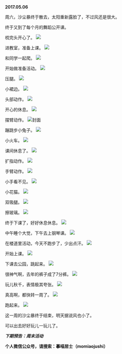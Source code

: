 
          
**2017.05.06**

周六，沙尘暴终于散去，太阳重新露脸了，不过风还是很大。

终于又到了每个月的舞蹈公开课。

梳完头开心了。
![](https://mmbiz.qlogo.cn/mmbiz_jpg/uDI3FLln00ZjKcsohCz7TEQttw5Wfy04nZDRH2Go1ZiciancsxkEic3QudWsNF9Eib9XbwoibZSxp3Wq5yrC3WmcC9w/0?wx_fmt=jpeg)


进教室，准备上课。
![](https://mmbiz.qlogo.cn/mmbiz_jpg/uDI3FLln00ZjKcsohCz7TEQttw5Wfy04kn5XrsfBuAicIxLP7CY0p7yWgLZQzeGicXBwBxP3lsgpwEDwJyvk8VZA/0?wx_fmt=jpeg)


和同学一起爬。
![](https://mmbiz.qlogo.cn/mmbiz_jpg/uDI3FLln00ZjKcsohCz7TEQttw5Wfy04ZwFVzIldpiaaQAFMpUBEmFoNfkJX3C7cZNLe2ORhRZSIw5FDPqAPF9w/0?wx_fmt=jpeg)


开始做准备活动。
![](https://mmbiz.qlogo.cn/mmbiz_jpg/uDI3FLln00ZjKcsohCz7TEQttw5Wfy04oDERoIXXXbiasfXsK99AbmUUJ2ozTrU59D4iauliaV8CY9lWNTuYqwhAg/0?wx_fmt=jpeg)


压腿。
![](https://mmbiz.qlogo.cn/mmbiz_jpg/uDI3FLln00ZjKcsohCz7TEQttw5Wfy04w8qibK1zBia98AuSqGmqB62FxV6icGkLzgmc3kVjymc3UUyjIaHu2Y6pA/0?wx_fmt=jpeg)


小裙边。
![](https://mmbiz.qlogo.cn/mmbiz_jpg/uDI3FLln00ZjKcsohCz7TEQttw5Wfy04sCSibWFuCFicsrBIosZFCoibGCv6sXLpOsLdEyh9FeyOV6DAoKzuENs5A/0?wx_fmt=jpeg)


头部动作。
![](https://mmbiz.qlogo.cn/mmbiz_jpg/uDI3FLln00ZjKcsohCz7TEQttw5Wfy04aaLhTkPc2tkn1iaYNWHOoMdFunEnwE5V9IFOxnH6yZWsmTiaHbwopvhQ/0?wx_fmt=jpeg)


开心的休息。
![](https://mmbiz.qlogo.cn/mmbiz_jpg/uDI3FLln00ZjKcsohCz7TEQttw5Wfy04UeaoX3tO7iauLBouTZUHzSPibEGekibPCvzfOibJJSSVz9yIwZs99Nd8bw/0?wx_fmt=jpeg)


摆臂动作。
![](https://mmbiz.qlogo.cn/mmbiz_jpg/uDI3FLln00ZjKcsohCz7TEQttw5Wfy045ZskCMELibEMQRI6B3GlOqCbkDPhQP0xoqQBPxdjHmnOBBjiaNsttPAA/0?wx_fmt=jpeg)封面


蹦跳步小兔子。
![](https://mmbiz.qlogo.cn/mmbiz_jpg/uDI3FLln00ZjKcsohCz7TEQttw5Wfy04q4PicewIKYLHWsR5FDPkClO8P0x2icLOOxLVE83pdC3roPicHTy7zxLmw/0?wx_fmt=jpeg)


小火车。
![](https://mmbiz.qlogo.cn/mmbiz_jpg/uDI3FLln00ZjKcsohCz7TEQttw5Wfy04MmPce0K1bbTdFVABGicxc29SHeQXbz4lXk4wWBGGTn6rxWiaW4c2zcDg/0?wx_fmt=jpeg)


课间休息了。
![](https://mmbiz.qlogo.cn/mmbiz_jpg/uDI3FLln00ZjKcsohCz7TEQttw5Wfy04tVYzd1wmMrXvRBJL4iavjgQxKiakITRicAfCGeib96N3ya6gMnLs6EBLjg/0?wx_fmt=jpeg)


扩指动作。
![](https://mmbiz.qlogo.cn/mmbiz_jpg/uDI3FLln00ZjKcsohCz7TEQttw5Wfy04GAfgAfLiclwL06OS55jQB77aZmsz7rSb0ee2T60MEHNsPXWaiaVqicgicg/0?wx_fmt=jpeg)


手臂动作。
![](https://mmbiz.qlogo.cn/mmbiz_jpg/uDI3FLln00ZjKcsohCz7TEQttw5Wfy04jNTTURtTvl6SwSshEkJU896xiay9guUqVXEmVpCyG1ehlRbGfQZ8CRQ/0?wx_fmt=jpeg)


小手看不见。
![](https://mmbiz.qlogo.cn/mmbiz_jpg/uDI3FLln00ZjKcsohCz7TEQttw5Wfy04wsXvl5hTHRXrYGyw5l18L04l2lmlR6sdYVuLGFXwdR0yV73FTgxVVQ/0?wx_fmt=jpeg)


小花猫。
![](https://mmbiz.qlogo.cn/mmbiz_jpg/uDI3FLln00ZjKcsohCz7TEQttw5Wfy04Q1tpkyPXALLw9x1damF0F2LCBiaTcElnf1IbibBUT7Ax7sqoiayBb5DAg/0?wx_fmt=jpeg)


双吸腿。
![](https://mmbiz.qlogo.cn/mmbiz_jpg/uDI3FLln00ZjKcsohCz7TEQttw5Wfy04VkvmES6h22VVXG4Hq2pfibMG9o0gTkfsa8cyOiaeMhjeIics2KfMkMsmg/0?wx_fmt=jpeg)


擦玻璃。
![](https://mmbiz.qlogo.cn/mmbiz_jpg/uDI3FLln00ZjKcsohCz7TEQttw5Wfy04VD3PiagDGc6K6ibWCmRwGuRiaiamDYqmKCPj6BxOlHphEMJiborZ2Ub3ia8A/0?wx_fmt=jpeg)


终于下课了，好好休息休息。
![](https://mmbiz.qlogo.cn/mmbiz_jpg/uDI3FLln00ZjKcsohCz7TEQttw5Wfy04gB6icYj3vjyEwYqwFhfLZ4JqDy478rHrpIh7KMWk3Hw5ZhjRRQpPNgQ/0?wx_fmt=jpeg)


中午睡个大觉，下午去上钢琴课。
![](https://mmbiz.qlogo.cn/mmbiz_jpg/uDI3FLln00ZjKcsohCz7TEQttw5Wfy04xIMYreasDjBm5j8rFic3lP2eMnib9ic8VhuwRFPXmpxtRuZPDh7qLcGDQ/0?wx_fmt=jpeg)


在楼道里活动，今天不跑步了，少出点汗。
![](https://mmbiz.qlogo.cn/mmbiz_jpg/uDI3FLln00ZjKcsohCz7TEQttw5Wfy04tfAGMa3TTXdRLrcYfB25zeFU5RXaEE4WT9gonnibeU4ibKxR6wFPTuvw/0?wx_fmt=jpeg)


开始上课。
![](https://mmbiz.qlogo.cn/mmbiz_jpg/uDI3FLln00ZjKcsohCz7TEQttw5Wfy042tqKtfic4vhKicBvnOtDR9bl3AGWsicmt394hEnSjmoredOnaNBicDcLXw/0?wx_fmt=jpeg)


下课去公园，跳起来。
![](https://mmbiz.qlogo.cn/mmbiz_jpg/uDI3FLln00ZjKcsohCz7TEQttw5Wfy04wq4oIM0bc5MHFFJPEB7ruE9LJShOAibmIZebwPEAaBXtfpdMoGLcRww/0?wx_fmt=jpeg)


很神气啊，去年的裤子成了7分裤。
![](https://mmbiz.qlogo.cn/mmbiz_jpg/uDI3FLln00ZjKcsohCz7TEQttw5Wfy04VxibUjvRGnaJ2bAA4aKDW3AdHbj1gYia5auW4O8ZNFPXRpLMZkALPRHA/0?wx_fmt=jpeg)


玩儿秋千，表情极其夸张。
![](https://mmbiz.qlogo.cn/mmbiz_jpg/uDI3FLln00ZjKcsohCz7TEQttw5Wfy04ErianY5I2Qm6Ih7FGueIUker5NnRiaZq59mVkicJoMD8Fntq1uPMgrsbg/0?wx_fmt=jpeg)


真高啊，都快转一周了。
![](https://mmbiz.qlogo.cn/mmbiz_jpg/uDI3FLln00ZjKcsohCz7TEQttw5Wfy04WsGvauDIdeAEIIiaQ5xoVuMzhnX5PhjfwcEKRUB4jw0q9UULjmQRPTA/0?wx_fmt=jpeg)


跑起来。
![](https://mmbiz.qlogo.cn/mmbiz_jpg/uDI3FLln00ZjKcsohCz7TEQttw5Wfy04w5XgZZ4icLrKSJVSCOT0SiciaYUaqjjXeQuhYed974bYSmxh031NCFJUQ/0?wx_fmt=jpeg)


这一周的沙尘暴终于结束，明天据说风也小了。

可以出去好好玩儿一玩儿了。


***下期预告：周末活动***


**个人微信公众号，请搜索：摹喵居士（momiaojushi）**

        